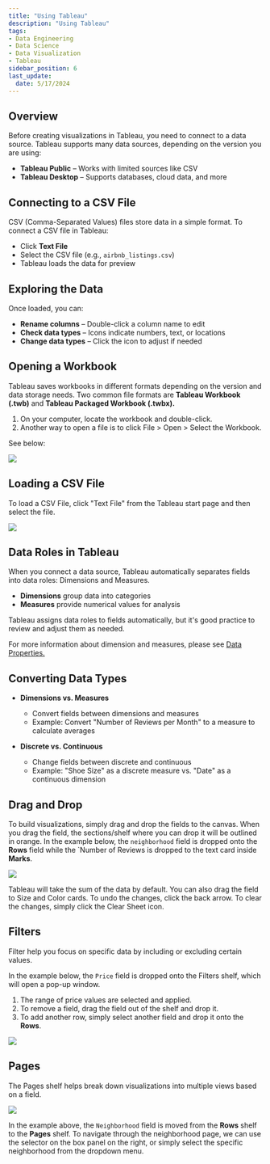 ```yaml
---
title: "Using Tableau"
description: "Using Tableau"
tags: 
- Data Engineering
- Data Science
- Data Visualization
- Tableau
sidebar_position: 6
last_update:
  date: 5/17/2024
---
```



## Overview 

Before creating visualizations in Tableau, you need to connect to a data source. Tableau supports many data sources, depending on the version you are using:

- **Tableau Public** – Works with limited sources like CSV  
- **Tableau Desktop** – Supports databases, cloud data, and more  

## Connecting to a CSV File  

CSV (Comma-Separated Values) files store data in a simple format. To connect a CSV file in Tableau:  

- Click **Text File**  
- Select the CSV file (e.g., `airbnb_listings.csv`)  
- Tableau loads the data for preview  

## Exploring the Data  

Once loaded, you can:  

- **Rename columns** – Double-click a column name to edit  
- **Check data types** – Icons indicate numbers, text, or locations  
- **Change data types** – Click the icon to adjust if needed  

## Opening a Workbook

Tableau saves workbooks in different formats depending on the version and data storage needs. Two common file formats are **Tableau Workbook (.twb)** and **Tableau Packaged Workbook (.twbx).** 

1. On your computer, locate the workbook and double-click.
2. Another way to open a file is to click File > Open > Select the Workbook.

See below:

<div class="img-center"> 

![](/gif/docs/snowflake-create-query-sampleee-3.gif)

</div>

## Loading a CSV File 

To load a CSV File, click "Text File" from the Tableau start page and then select the file.

<div class="img-center"> 

![](/gif/docs/snowflake-create-query-sampleee-4.gif)

</div>


## Data Roles in Tableau  

When you connect a data source, Tableau automatically separates fields into data roles: Dimensions and Measures. 

- **Dimensions** group data into categories  
- **Measures** provide numerical values for analysis  

Tableau assigns data roles to fields automatically, but it's good practice to review and adjust them as needed. 

For more information about dimension and measures, please see [Data Properties.](/docs/022-Data-Engineering/051-Tableau/007-Data-Properties.md)

## Converting Data Types  

- **Dimensions vs. Measures**  
  - Convert fields between dimensions and measures  
  - Example: Convert "Number of Reviews per Month" to a measure to calculate averages  

- **Discrete vs. Continuous**  
  - Change fields between discrete and continuous  
  - Example: "Shoe Size" as a discrete measure vs. "Date" as a continuous dimension  

## Drag and Drop 

To build visualizations, simply drag and drop the fields to the canvas. When you drag the field, the sections/shelf where you can drop it will be outlined in orange. In the example below, the `neighborhood` field is dropped onto the **Rows** field while the `Number of Reviews is dropped to the text card inside **Marks**. 

<div class="img-center"> 

![](/gif/docs/snowflake-create-query-sampleee-5.gif)

</div>

Tableau will take the sum of the data by default. You can also drag the field to Size and Color cards. To undo the changes, click the back arrow. To clear the changes, simply click the Clear Sheet icon.

## Filters 

Filter help you focus on specific data by including or excluding certain values.

In the example below, the `Price` field is dropped onto the Filters shelf, which will open a pop-up window. 

1. The range of price values are selected and applied. 
2. To remove a field, drag the field out of the shelf  and drop it.
3. To add another row, simply select another field and drop it onto the **Rows**.

<div class="img-center"> 

![](/gif/docs/snowflake-create-query-sampleee-6.gif)

</div>

## Pages 

The Pages shelf helps break down visualizations into multiple views based on a field. 

<div class="img-center"> 

![](/gif/docs/snowflake-create-query-sampleee-7.gif)

</div>

In the example above, the `Neighborhood` field is moved from the **Rows** shelf to the **Pages** shelf. To navigate through the neighborhood page, we can use the selector on the box panel on the right, or simply select the specific neighborhood from the dropdown menu.

